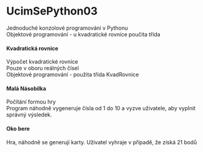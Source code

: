 # UcimSePython03
Jednoduché konzolové programování v Pythonu\
Objektové programování - u kvadratické rovnice poučita třída
#### Kvadratická rovnice
Výpočet kvadratické rovnice\
Pouze v oboru reálných čísel\
Objektové programování - použita třída KvadRovnice
#### Malá Násobilka
Počítání formou hry\
Program náhodně vygeneruje čísla od 1 do 10 a vyzve uživatele, aby vyplnit správný výsledek.
#### Oko bere
Hra, náhodně se generují karty. Uživatel vyhraje v případě, že získá 21 bodů

